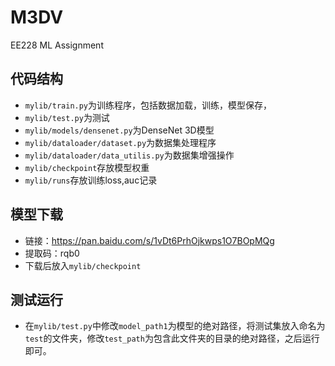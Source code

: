 # M3DV
EE228 ML Assignment
## 代码结构
* `mylib/train.py`为训练程序，包括数据加载，训练，模型保存，
* `mylib/test.py`为测试
* `mylib/models/densenet.py`为DenseNet 3D模型
* `mylib/dataloader/dataset.py`为数据集处理程序
* `mylib/dataloader/data_utilis.py`为数据集增强操作
* `mylib/checkpoint`存放模型权重
* `mylib/runs`存放训练loss,auc记录
## 模型下载
* 链接：https://pan.baidu.com/s/1vDt6PrhOjkwps1O7BOpMQg 
* 提取码：rqb0
* 下载后放入`mylib/checkpoint`
## 测试运行
* 在`mylib/test.py`中修改`model_path1`为模型的绝对路径，将测试集放入命名为`test`的文件夹，修改`test_path`为包含此文件夹的目录的绝对路径，之后运行即可。
